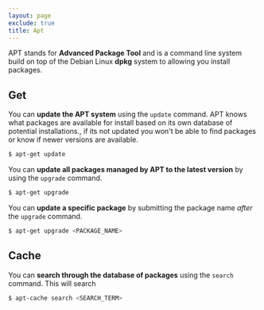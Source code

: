 ```yaml
---
layout: page
exclude: true
title: Apt
---
```


APT stands for **Advanced Package Tool** and is a command line system build on top of the Debian Linux **dpkg** system to allowing you install packages.

## Get

You can **update the APT system** using the `update` command. APT knows what packages are available for install based on its own database of potential installations., if its not updated you won't be able to find packages or know if newer versions are available.
```bash
$ apt-get update
```

You can **update all packages managed by APT to the latest version** by using the `upgrade` command.
```bash
$ apt-get upgrade
```

You can **update a specific package** by submitting the package name *after* the `upgrade` command.
```bash
$ apt-get upgrade <PACKAGE_NAME>
```

## Cache

You can **search through the database of packages** using the `search` command. This will search
```bash
$ apt-cache search <SEARCH_TERM>
```
<!--stackedit_data:
eyJoaXN0b3J5IjpbLTExOTM2NzMzMTAsLTc5ODUwNDY3NSwxNj
U1NTUzMTg0XX0=
-->